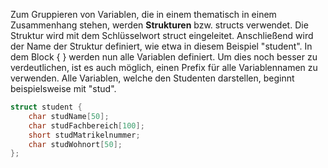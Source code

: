 
Zum Gruppieren von Variablen, die in einem thematisch in einem Zusammenhang stehen, werden **Strukturen** bzw. structs verwendet.
Die Struktur wird mit dem Schlüsselwort struct eingeleitet.
Anschließend wird der Name der Struktur definiert, wie etwa in diesem Beispiel "student".
In dem Block { } werden nun alle Variablen definiert.
Um dies noch besser zu verdeutlichen, ist es auch möglich, einen Prefix für alle Variablennamen zu verwenden.
Alle Variablen, welche den Studenten darstellen, beginnt beispielsweise mit "stud".

```C
struct student {
	char studName[50];
	char studFachbereich[100];
	short studMatrikelnummer;
	char studWohnort[50];
};
```
